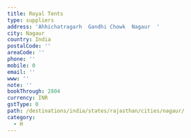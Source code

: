 ```yaml
---
title: Royal Tents
type: suppliers
address: 'Ahhichatragarh  Gandhi Chowk  Nagaur  '
city: Nagaur
country: India
postalCode: ''
areaCode: ''
phone: ''
mobile: 0
email: ''
www: ''
note: ''
bookThrough: 2804
currency: INR
gstType: 0
path: /destinations/india/states/rajasthan/cities/nagaur/
category:
  - H
---
```


